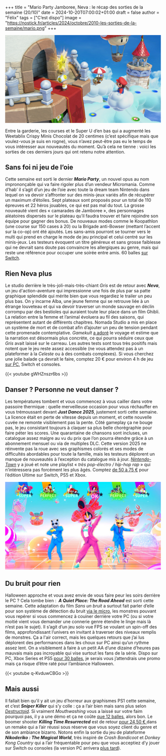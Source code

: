
+++
title = "Mario Party Jamboree, Neva : le récap des sorties de la semaine (20/10)"
date = 2024-10-20T07:00:02+01:00
draft = false
author = "Félix"
tags = ["C’est dispo"]
image = "https://nostick.fr/articles/2024/octobre/2010-les-sorties-de-la-semaine/mario.png"
+++

![Le jeu Super Mario Party Jamboree](mario.png "Bonjour, un exemplaire de Mario Party Jeanbore s’il vous plait. Jeanbori ? Djam-bou-wee ?")

Entre la garderie, les courses et le Super U d’en bas qui a augmenté les Weetablix Crispy Minis Chocolat de 20 centimes (c’est spécifique mais que voulez-vous je suis en rogne), vous n’avez peut-être pas eu le temps de vous intéresser aux nouveautés du moment. Qu’à cela ne tienne : voici les sorties de ces derniers jours qui ont retenu notre attention.

## Sans foi ni jeu de l’oie

Cette semaine est sorti le dernier ***Mario Party***, un nouvel opus au nom imprononçable qui va faire rigoler plus d’un vendeur Micromania. Comme d’hab’ il s’agit d’un jeu de l’oie avec toute la dream team Nintendo dans lequel on va devoir s’affronter sur des minis-jeux variés afin de récupérer un maximum d’étoiles. Sept plateaux sont proposés pour un total de 110 épreuves et 22 héros jouables, ce qui est pas mal du tout. La grosse nouveauté vient des « camarades de Jamboree », des personnages aléatoires dispersés sur le plateau qu’il faudra trouver et faire rejoindre son équipe pour gagner des bonus. De nouveaux modes comme le Koopathlon (une course sur 150 cases à 20) ou la Brigade anti-Bowser (mettant l’accent sur la co-op) ont été ajoutés. Les sans-amis pourront se tourner vers le multi qui prend en charge le mode de jeu principal et celui centré sur les minis-jeux. Les testeurs évoquent un titre généreux et sans grosse faiblesse qui ne devrait sans doute pas convaincre les allergiques au genre, mais qui reste une référence pour occuper une soirée entre amis. 60 balles [sur Switch](https://www.nintendo.com/fr-fr/Jeux/Jeux-Nintendo-Switch/Super-Mario-Party-Jamboree-2591147.html).

## Rien Neva plus

Le studio derrière le très-joli-mais-très-chiant *Gris* est de retour avec ***Neva***, un jeu d'action-aventure qui impressionne une fois de plus par sa patte graphique splendide qui mérite bien que vous regardiez le trailer un peu plus bas. On y incarne Alba, une jeune femme qui se retrouve liée à un étrange louveteau et qui va devoir traverser un monde sauvage en déclin corrompu par des bestioles qui auraient toute leur place dans un film Ghibli. La relation entre la femme et l’animal évoluera au fil des saisons, qui représentent autant de différents chapitres. Nomada Studio a mis en place un système de mort et de combat afin d’ajouter un peu de tension pendant cette promenade contemplative. *Gamekult* [a adoré](https://www.gamekult.com/jeux/neva-3050886845/test.html) le voyage et estime que la narration est désormais plus concrète, ce qui pourra séduire ceux que *Gris* avait laissé sur le carreau. Les autres tests sont tous très positifs mais notent que le jeu reste assez accessible (ne vous attendez pas à un plateformer à la *Celeste* ou à des combats complexes). Si vous cherchez une jolie balade ça devrait le faire, comptez 20 € pour environ 4 h de jeu [sur PC](https://store.steampowered.com/app/2420660/Neva/), Switch et consoles.

{{< youtube gWHZnszr6bs >}}

## Danser ? Personne ne veut danser ?

Les températures tombent et vous commencez à vous cailler dans votre passoire thermique : quelle merveilleuse occasion pour vous réchauffer en vous trémoussant devant ***‌Just Dance 2025***, justement sorti cette semaine. La licence était en perte de vitesse depuis un moment, et cette nouvelle cuvée ne remonte visiblement pas la pente. Côté gameplay ça ne bouge pas, le jeu consistant toujours à claquer sa plus belle chorégraphie pour faire péter les scores. Une quarantaine de chansons sont incluses, un catalogue assez maigre au vu du prix que l’on pourra étendre grâce à un abonnement mensuel ou via de multiples DLC. Cette version 2025 ne réinvente pas la roue avec ses graphismes colorés et ses modes de difficultés abordables pour toute la famille, mais les testeurs déplorent un manque de nouveautés à l’exception du catalogue mis à jour. *[Nintendo-Town](https://www.nintendo-town.fr/2024/10/15/just-dance-2025-edition-nintendo-switch-le-test/)* y a joué et note une playlist « *très pop-électro / hip-hop rap* » qui n’intéressera pas forcément les plus âgés. Comptez [de 50 à 75 €](https://www.ubisoft.com/fr-fr/game/just-dance/2025/buy) pour l’édition Ultime sur Switch, PS5 et Xbox.

![Le jeu Just Dance 2025](dance.jpg "Qui sait, peut-être que vos mouvements de hanches sur Céline Dion ou Billie Eilish réchaufferont l’action Ubisoft, qui n’est pas en grande forme en ce moment.")

## Du bruit pour rien

Halloween approche et vous avez envie de vous faire peur les soirs derrière le PC ? Cela tombe bien : ***‌ A Quiet Place: The Road Ahead*** est sorti cette semaine. Cette adaptation du film *Sans un bruit* a surtout fait parler d’elle pour son système de détection du bruit [via le micro](https://nostick.fr/articles/2024/octobre/1010-a-quiet-place-pas-un-mot/), les monstres pouvant vous repérer si vous commencez à couiner derrière votre PC (ou si votre moitié vient vous demander une connerie genre étendre le linge mais là n’est pas le sujet). Il s’agit d’un jeu solo vue FPS se voulant un spin-off des films, approfondissant l’univers en invitant à traverser des niveaux remplis de monstres. Ça a l'air correct, mais les quelques retours que j’ai lus déplorent des performances dans les choux sur PC ainsi qu’un rythme assez lent. On a visiblement à faire à un petit AA d’une dizaine d’heures pas mauvais mais pas incroyable qui vise surtout les fans de la série. Dispo sur PC, Xbox Series et PS5 [pour 30 balles](https://store.steampowered.com/app/2233120/A_Quiet_Place_The_Road_Ahead/), je serais vous j’attendrais une promo mais ça risque d’être raté pour l’ambiance Halloween.

{{< youtube q-KvduwCBGo >}}

## Mais aussi

Il fallait bien qu’il y ait un jeu d’horreur aux graphismes PS1 cette semaine, et c’est ***Sniper Killer*** qui s’y colle : ça a l’air bien mais sans plus selon *[Destructoid](https://www.destructoid.com/reviews/review-sniper-killer/)*. Si vraiment *Mouthwashing* vous a laissé sur votre faim pourquoi pas, il y a une démo et ça ne coûte [que 12 balles](https://store.steampowered.com/app/2389570/Sniper_Killer/), alors bon. Le boomer shooter ***‌Killing Time Resurrected*** est de retour [pour 24,50 € ](https://store.steampowered.com/app/1733170/Killing_Time_Resurrected/) dans un remake qui a l’air réussi sous réserve que vous soyez client du genre et de son ambiance bizarro. Notons enfin la sortie du jeu de plateforme ***‌Nikoderiko : The Magical World***, très inspiré de *Crash Bandicoot* et *Donkey Kong Country* qui a l’air fréquentable pour peu que vous acceptiez d’y jouer sur Switch ou consoles (la version PC arrivera [plus tard](https://store.steampowered.com/app/2374190/Nikoderiko_The_Magical_World/)).
